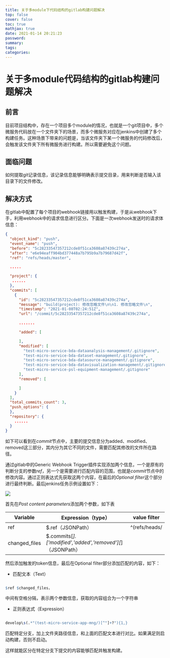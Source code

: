 ```yaml
---
title: 关于多module下代码结构的gitlab构建问题解决
top: false
cover: false
toc: true
mathjax: true
date: 2021-01-14 20:21:23
password:
summary:
tags:
categories:
---
```


# 关于多module代码结构的gitlab构建问题解决

## 前言

目前项目结构中，存在一个项目多个module的情况，也就是一个git项目中，多个微服务代码放在一个文件夹下的场景，而多个微服务对应在jenkins中创建了多个构建任务。这种场景下带来的问题是，当该文件夹下某一个微服务的代码修改后，会触发该文件夹下所有微服务进行构建。所以需要避免这个问题。

## 面临问题

如何提取git记录信息，该记录信息能够明确表示提交目录，用来判断是否输入该目录下的文件修改。

## 解决方式

在gitlab中配置了每个项目的webhook链接用以触发构建，于是从webhook下手，利用webhook中的请求信息进行区分。下面是一次webhook发送时的请求体信息：

```json
{
  "object_kind": "push",
  "event_name": "push",
  "before": "5c28233547357212cde8f51ca3608a87439c274a",
  "after": "e6e94eaff904bd377448a7b795b9a7b79687d42f",
  "ref": "refs/heads/master",

  .....

  "project": {
   ......
  },
  "commits": [
    {
      "id": "5c28233547357212cde8f51ca3608a87439c274a",
      "message": "build(project): 修改忽略文件\n\n1. 修改忽略文件\n",
      "timestamp": "2021-01-08T02:24:51Z",
      "url": "/commit/5c28233547357212cde8f51ca3608a87439c274a",

      .......

      "added": [

      ],
      "modified": [
        "test-micro-service-bda-dataanalysis-management/.gitignore",
        "test-micro-service-bda-dataset-management/.gitignore",
        "test-micro-service-bda-datasource-management/.gitignore",
        "test-micro-service-bda-datavisualization-management/.gitignore",
        "test-micro-service-psl-equipment-management/.gitignore"
      ],
      "removed": [

      ]
    }
  ],
  "total_commits_count": 3,
  "push_options": {
  },
  "repository": {
    ......
  }
}

```

如下可以看到在*commit*节点中，主要的提交信息分为added、modified、removed这三部分，其内分为其它不同的文件，需要匹配其修改的文件所在路径。

通过gitlab中的Generic Webhook Trigger插件实现添加两个信息，一个是原有的判断分支的参数*ref*，另一个是需要进行匹配内容的范围，也就是*commit*节点中的修改内容。通过正则表达式先获取这两个内容，在最后的*Optional filter*这个部分进行最终判断。最后jenkins任务示例设置如下：

![](多参数判断条件设置.png)

首先在*Post content parameters*添加两个参数，如下表

|Variable |Expression（type） | value filter |
|---------|-------------------|--------------|
| ref | $.ref（JSONPath） | ^(refs/heads/|refs/remotes/origin/) |
| changed_files | $.commits[*].['modified','added','removed'][*] （JSONPath）| |

然后添加触发的token信息，最后在Optional filter部分添加匹配的内容，如下：

* 匹配文本（Text）

```R

$ref $changed_files，

```

中间有空格分隔，表示两个参数信息，获取的内容组合为一个字符串

* 正则表达式（Expression）

```R

develop\s(.*"(test-micro-service-app-mng/)[^"]+?"){1,}

```

匹配特定分支，加上文件夹路径信息，和上面的匹配文本进行对比。如果满足则启动构建，否则不启动。

这样就能区分在特定分支下提交的内容能够匹配并触发构建。
